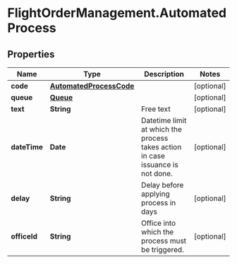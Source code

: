 # FlightOrderManagement.AutomatedProcess

## Properties

Name | Type | Description | Notes
------------ | ------------- | ------------- | -------------
**code** | [**AutomatedProcessCode**](AutomatedProcessCode.md) |  | [optional] 
**queue** | [**Queue**](Queue.md) |  | [optional] 
**text** | **String** | Free text | [optional] 
**dateTime** | **Date** | Datetime limit at which the process takes action in case issuance is not done. | [optional] 
**delay** | **String** | Delay before applying process in days | [optional] 
**officeId** | **String** | Office into which the process must be triggered. | [optional] 



